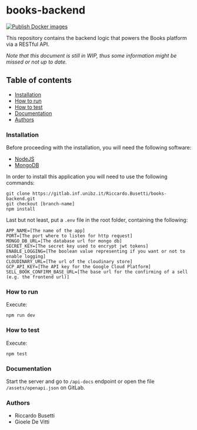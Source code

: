 # books-backend

[![Publish Docker images](https://github.com/RiccardoBusetti/books-backend/actions/workflows/main.yml/badge.svg)](https://github.com/RiccardoBusetti/books-backend/actions/workflows/main.yml)

This repository contains the backend logic that powers the Books platform via a RESTful API.

_Note that this document is still in WIP, thus some information might be missed or not up to date._

## Table of contents

* [Installation](#installation)
* [How to run](#how-to-run)
* [How to test](#how-to-test)
* [Documentation](#documentation)
* [Authors](#authors)

### Installation

Before proceeding with the installation, you will need the following software:

* [NodeJS](https://nodejs.org)
* [MongoDB](https://www.mongodb.com/try/download/community)

In order to install this application you will need to use the following commands:

```shell
git clone https://gitlab.inf.unibz.it/Riccardo.Busetti/books-backend.git
git checkout [branch-name]
npm install
```

Last but not least, put a `.env` file in the root folder, containing the following:

```dotenv
APP_NAME=[The name of the app]
PORT=[The port where to listen for http request]
MONGO_DB_URL=[The database url for mongo db]
SECRET_KEY=[The secret key used to encrypt jwt tokens]
ENABLE_LOGGING=[The boolean value representing if you want or not to enable logging]
CLOUDINARY_URL=[The url of the cloudinary store]
GCP_API_KEY=[The API key for the Google Cloud Platform]
SELL_BOOK_CONFIRM_BASE_URL=[The base url for the confirming of a sell (e.g. the frontend url)]
```

### How to run

Execute:

```shell
npm run dev
```

### How to test

Execute:

```shell
npm test
```

### Documentation

Start the server and go to `/api-docs` endpoint or open the file `/assets/openapi.json` on GitLab.

### Authors

* Riccardo Busetti
* Gioele De Vitti
